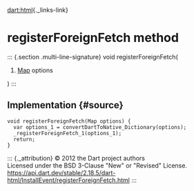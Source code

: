[dart:html](../../dart-html/dart-html-library){._links-link}

registerForeignFetch method
===========================

::: {.section .multi-line-signature}
void registerForeignFetch(

1.  [Map](../../dart-core/map-class) options

)
:::

Implementation {#source}
--------------

``` {.language-dart data-language="dart"}
void registerForeignFetch(Map options) {
  var options_1 = convertDartToNative_Dictionary(options);
  _registerForeignFetch_1(options_1);
  return;
}
```

::: {._attribution}
© 2012 the Dart project authors\
Licensed under the BSD 3-Clause \"New\" or \"Revised\" License.\
<https://api.dart.dev/stable/2.18.5/dart-html/InstallEvent/registerForeignFetch.html>
:::
